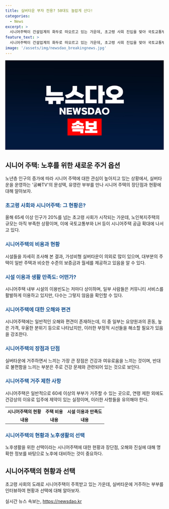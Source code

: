 ```yaml
---
title: 실버타운 부자 전용? 50대도 놀랍게 산다!
categories:
  - News
excerpt: >
  시니어주택이 건설업계의 화두로 떠오르고 있는 가운데, 초고령 사회 진입을 맞아 국토교통부가 활성화를 위한 법령 개정에 착수하고 LH가 국내 최대 규모 시니어타운을 조성 중이다. 시니어주택의 장단점과 향후 방향을 알기 위해 유튜브 공빠TV 운영자 문성택, 유영란 부부의 인터뷰를 통해 시니어주택에 대한 오해와 편견을 해소하고 있는 내용을 확인할 수 있다. 건설업계의 다양한 시니어주택과 가격, 시설, 이용빈도 등 다양한 측면에서의 정보를 얻을 수 있다. (150자)
feature_text: >
  시니어주택이 건설업계의 화두로 떠오르고 있는 가운데, 초고령 사회 진입을 맞아 국토교통부가 활성화를 위한 법령 개정에 착수하고 LH가 국내 최대 규모 시니어타운을 조성 중이다. 시니어주택의 장단점과 향후 방향을 알기 위해 유튜브 공빠TV 운영자 문성택, 유영란 부부의 인터뷰를 통해 시니어주택에 대한 오해와 편견을 해소하고 있는 내용을 확인할 수 있다. 건설업계의 다양한 시니어주택과 가격, 시설, 이용빈도 등 다양한 측면에서의 정보를 얻을 수 있다. (150자)
image: '/assets/img/newsdao_breakingnews.jpg'
---
```


<p><img src="/assets/img/newsdao_breakingnews.jpg" alt="cryptoinkorea 속보" /></p>

<h2 data-ke-size="size26">시니어 주택: 노후를 위한 새로운 주거 옵션</h2>

<p data-ke-size="size16">노년층 인구의 증가에 따라 시니어 주택에 대한 관심이 높아지고 있는 상황에서, 실버타운을 운영하는 '공빠TV'의 문성택, 유영란 부부를 만나 시니어 주택의 장단점과 현황에 대해 알아보자.</p>

<h3><b><span style="color: #1a5490;">초고령 사회와 시니어주택: 그 현황은?</span></b></h3>

<p data-ke-size="size16">올해 65세 이상 인구가 20%를 넘는 초고령 사회가 시작되는 가운데, 노인복지주택의 규모는 아직 부족한 상황이며, 이에 국토교통부와 LH 등이 시니어주택 공급 확대에 나서고 있다.</p>

<h3><b><span style="color: #1a5490;">시니어주택의 비용과 현황</span></b></h3>

<p data-ke-size="size16">시설들을 자세히 조사해 본 결과, 가성비형 실버타운이 의외로 많이 있으며, 대부분의 주택이 일반 주택과 비슷한 수준의 보증금과 월세를 제공하고 있음을 알 수 있다.</p>

<h3><b><span style="color: #1a5490;">시설 이용과 생활 만족도: 어떤가?</span></b></h3>

<p data-ke-size="size16">시니어주택 내부 시설의 이용빈도는 저마다 상이하며, 일부 사람들은 커뮤니티 서비스를 활발하게 이용하고 있지만, 다수는 그렇지 않음을 확인할 수 있다.</p>

<h3><b><span style="color: #1a5490;">시니어주택에 대한 오해와 편견</span></b></h3>

<p data-ke-size="size16">시니어주택에는 일반적인 오해와 편견이 존재하는데, 이 중 일부는 요양원과의 혼동, 높은 가격, 우울한 분위기 등으로 나타났지만, 이러한 부정적 시선들을 해소할 필요가 있음을 강조한다.</p>

<h3><b><span style="color: #1a5490;">시니어주택의 장점과 단점</span></b></h3>

<p data-ke-size="size16">실버타운에 거주하면서 느끼는 가장 큰 장점은 건강과 여유로움을 느끼는 것이며, 반대로 불편함을 느끼는 부분은 주로 건강 문제와 관련되어 있는 것으로 보인다.</p>

<h3><b><span style="color: #1a5490;">시니어주택 거주 제한 사항</span></b></h3>

<p data-ke-size="size16">시니어주택은 일반적으로 60세 이상의 부부가 거주할 수 있는 곳으로, 연령 제한 외에도 건강상의 이유로 입주에 제약이 있는 실정이며, 이러한 사항들을 유의해야 한다.</p>

<p data-ke-size="size16"></p>

<table>
  <tr>
    <th style="text-align: center;">시니어주택의 현황</th>
    <th style="text-align: center;">주택 비용</th>
    <th style="text-align: center;">시설 이용과 만족도</th>
  </tr>
  <tr>
    <td style="text-align: center; height: 17px;"><b>내용</b></td>
    <td style="text-align: center; height: 17px;"><b>내용</b></td>
    <td style="text-align: center; height: 17px;"><b>내용</b></td>
  </tr>
</table>

<p data-ke-size="size16"></p>

<h3><b><span style="color: #1a5490;">시니어주택의 현황과 노후생활의 선택</span></b></h3>

<p data-ke-size="size16">노후생활을 위한 선택이라는 시니어주택에 대한 현황과 장단점, 오해와 진실에 대해 명확한 정보를 바탕으로 노후에 대비하는 것이 중요하다.</p>

<p data-ke-size="size16"></p>

<h2 data-ke-size="size26">시니어주택의 현황과 선택</h2>

<p data-ke-size="size16">초고령 사회의 도래로 시니어주택이 주목받고 있는 가운데, 실버타운에 거주하는 부부를 인터뷰하여 현황과 선택에 대해 알아보자.</p>
실시간 뉴스 속보는, <a href="https://newsdao.kr" rel="dofollow">https://newsdao.kr</a>


